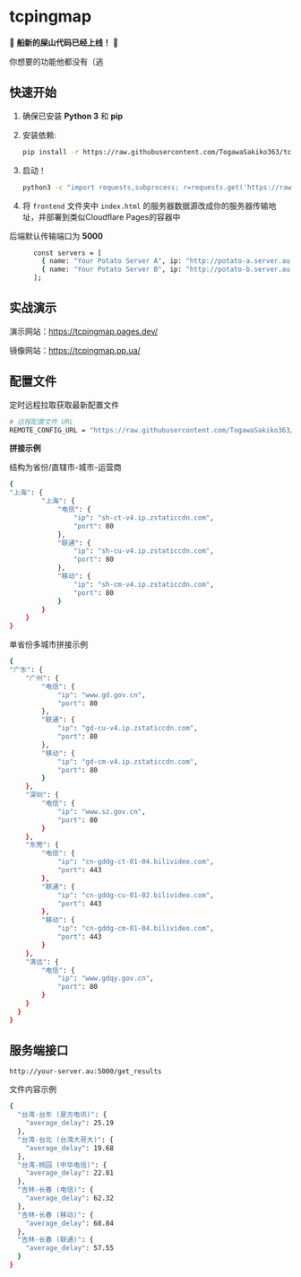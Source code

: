 # tcpingmap

🎉 **船新的屎山代码已经上线！** 🎉

你想要的功能他都没有（逃

## 快速开始

1. 确保已安装 **Python 3** 和 **pip**
2. 安装依赖:
   
   ```bash
   pip install -r https://raw.githubusercontent.com/TogawaSakiko363/tcpingmap/refs/heads/main/backend/requirements.txt
   ```
3. 启动！
   ```bash
   python3 -c "import requests,subprocess; r=requests.get('https://raw.githubusercontent.com/TogawaSakiko363/tcpingmap/refs/heads/main/backend/app.py'); open('app.py','wb').write(r.content); subprocess.run(['python3','app.py'])"
   ```

4. 将 `frontend` 文件夹中 `index.html` 的服务器数据源改成你的服务器传输地址，并部署到类似Cloudflare Pages的容器中

后端默认传输端口为 **5000**

```bash
      const servers = [
        { name: "Your Potato Server A", ip: "http://potato-a.server.au:5000" },
        { name: "Your Potato Server B", ip: "http://potato-b.server.au:5000" }
      ];
```

## 实战演示
演示网站：https://tcpingmap.pages.dev/

镜像网站：https://tcpingmap.pp.ua/

## 配置文件

定时远程拉取获取最新配置文件

   ```bash
# 远程配置文件 URL
REMOTE_CONFIG_URL = "https://raw.githubusercontent.com/TogawaSakiko363/tcpingmap/refs/heads/main/backend/config.json"
```
**拼接示例**

结构为省份/直辖市-城市-运营商

```bash
{
"上海": {
        "上海": {
            "电信": {
                "ip": "sh-ct-v4.ip.zstaticcdn.com",
                "port": 80
            },
            "联通": {
                "ip": "sh-cu-v4.ip.zstaticcdn.com",
                "port": 80
            },
            "移动": {
                "ip": "sh-cm-v4.ip.zstaticcdn.com",
                "port": 80
            }
        }
    }
}
```

单省份多城市拼接示例

```bash
{
"广东": {
    "广州": {
        "电信": {
            "ip": "www.gd.gov.cn",
            "port": 80
        },
        "联通": {
            "ip": "gd-cu-v4.ip.zstaticcdn.com",
            "port": 80
        },
        "移动": {
            "ip": "gd-cm-v4.ip.zstaticcdn.com",
            "port": 80
        }
    },
    "深圳": {
        "电信": {
            "ip": "www.sz.gov.cn",
            "port": 80
        }
    },
    "东莞": {
        "电信": {
            "ip": "cn-gddg-ct-01-04.bilivideo.com",
            "port": 443
        },
        "联通": {
            "ip": "cn-gddg-cu-01-02.bilivideo.com",
            "port": 443
        },
        "移动": {
            "ip": "cn-gddg-cm-01-04.bilivideo.com",
            "port": 443
        }
    },
    "清远": {
        "电信": {
            "ip": "www.gdqy.gov.cn",
            "port": 80
        }
    }
  }
}
```

## 服务端接口

`http://your-server.au:5000/get_results`

文件内容示例
```bash
{
  "台湾-台东 (是方电讯)": {
    "average_delay": 25.19
  },
  "台湾-台北 (台湾大哥大)": {
    "average_delay": 19.68
  },
  "台湾-桃园 (中华电信)": {
    "average_delay": 22.81
  },
  "吉林-长春 (电信)": {
    "average_delay": 62.32
  },
  "吉林-长春 (移动)": {
    "average_delay": 68.84
  },
  "吉林-长春 (联通)": {
    "average_delay": 57.55
  }
}
```
